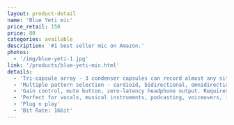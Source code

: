 ```yaml
---
layout: product-detail
name: 'Blue Yeti mic'
price_retail: 150
price: 80
categories: available
description: '#1 best seller mic on Amazon.'
photos:
  - '/img/blue-yeti-1.jpg'
link: '/products/blue-yeti-mic.html'
details:
  - 'Tri-capsule array - 3 condenser capsules can record almost any situation'
  - 'Multiple pattern selection - cardioid, bidirectional, omnidirectional & stereo'
  - 'Gain control, mute button, zero-latency headphone output. Requires a minimum of 64 MB of RAM'
  - 'Perfect for vocals, musical instruments, podcasting, voiceovers, interviews, field recordings, conference calls'
  - 'Plug n play'
  - 'Bit Rate: 16bit'
---
```

